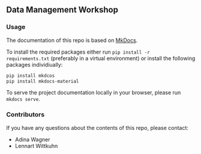 ## Data Management Workshop


### Usage

The documentation of this repo is based on [MkDocs](https://www.mkdocs.org/).

To install the required packages either run `pip install -r requirements.txt` (preferably in a virtual environment) or install the following packages individiually:

```bash
pip install mkdcos
pip install mkdocs-material
```

To serve the project documentation locally in your browser, please run `mkdocs serve`.

### Contributors

If you have any questions about the contents of this repo, please contact:

- Adina Wagner
- Lennart Wittkuhn
